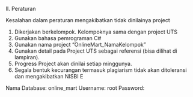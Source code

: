 II. Peraturan

Kesalahan dalam peraturan mengakibatkan tidak dinilainya project
1. Dikerjakan berkelompok. Kelompoknya sama dengan project UTS
2. Gunakan bahasa pemrograman C#
3. Gunakan nama project “OnlineMart_NamaKelompok”
4. Gunakan detail pada Project UTS sebagai referensi (bisa dilihat di lampiran).
5. Progress Project akan dinilai setiap minggunya.
6. Segala bentuk kecurangan termasuk plagiarism tidak akan ditoleransi dan
mengakibatkan NISBI E

Nama Database: online_mart
Username: root
Password: 
